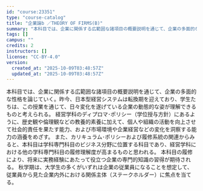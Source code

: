 ```yaml
---
id: "course:23351"
type: "course-catalog"
title: "企業論b ／THEORY OF FIRMS(B)"
summary: "本科目では、企業に関係する広範囲な諸項目の概要説明を通じて、企業の多面的な性格を論じていく。昨今、日本型経営システムは転換期を迎えており、学生たちは、この授業を通じて、日々変化を遂げている企業の動態的な姿が理解できるものと考えられる。 経営…"
tags: []
campus: ""
credits: 2
instructors: []
license: "CC-BY-4.0"
version:
  created_at: "2025-10-09T03:48:57Z"
  updated_at: "2025-10-09T03:48:57Z"
---
```

本科目では、企業に関係する広範囲な諸項目の概要説明を通じて、企業の多面的な性格を論じていく。昨今、日本型経営システムは転換期を迎えており、学生たちは、この授業を通じて、日々変化を遂げている企業の動態的な姿が理解できるものと考えられる。 経営学科のディプロマ･ポリシー（学位授与方針）にあるように、歴史観や倫理観などの教養的素養に加えて、個人や組織の活動を向上させて社会的責任を果たす能力、および市場環境や企業経営などの変化を洞察する能力の涵養をめざす。 また、カリキュラム･ポリシーおよび履修系統の関連からみると、本科目は学科専門科目のビジネス分野に位置する科目であり、経営学科における他の学科専門科目の履修理解度が高まるものと思われる。 本科目の履修により、将来に実務経験にあたって役立つ企業の専門的知識の習得が期待される。 秋学期は、大学生の多くがいずれは企業の従業員になることを想定して、従業員から見た企業内外における関係主体（ステークホルダー）に焦点を当てる。
